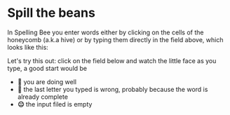 # Spill the beans

In Spelling Bee you enter words either by clicking on the cells of the honeycomb (a.k.a hive) or by typing them directly in the field above, which looks like this:


Let's try this out: click on the field below and watch the little face as you type, a good start would be <strong id="random-term"></strong>

<span class="sb-hive-input-content" tabindex="1"></span>

- **🙂** you are doing well
- **🙁** the last letter you typed is wrong, probably because the word is already complete
- **😐** the input filed is empty